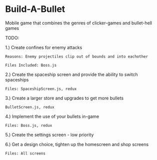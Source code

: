 # Build-A-Bullet

Mobile game that combines the genres of clicker-games and bullet-hell games


TODO:

1.) Create confines for enemy attacks

    Reasons: Enemy projectiles clip out of bounds and into eachother

    Files Included: Boss.js

2.) Create the spaceship screen and provide the ability to switch spaceships

    Files: SpaceshipScreen.js, redux

3.) Create a larger store and upgrades to get more bullets

    BulletScreen.js, redux

4.) Implement the use of your bullets in-game

    Files: Boss.js, redux

5.) Create the settings screen - low priority

6.) Get a design choice, tighten up the homescreen and shop screens

    Files: All screens
